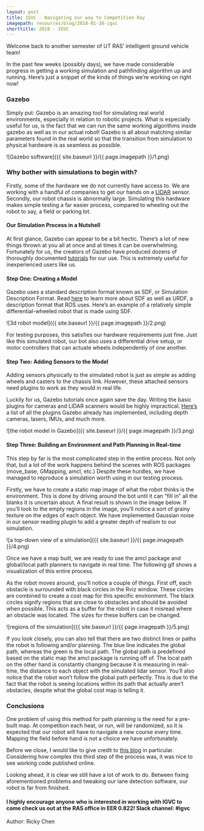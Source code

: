 ```yaml
---
layout: post
title: IGVC - Navigating our way to Competition Day
imagepath: resources/blog/2018-01-28-igvc
shorttitle: 2018 - IGVC
---
```


Welcome back to another semester of UT RAS’ intelligent ground vehicle team!

In the past few weeks (possibly days), we have made considerable progress in getting a working simulation and pathfinding algorithm up and running. Here’s just a snippet of the kinds of things we’re working on right now!

### Gazebo

Simply put: Gazebo is an amazing tool for simulating real world environments, especially in relation to robotic projects. What is especially useful for us, is the fact that we can run the same working algorithms inside gazebo as well as in our actual robot! Gazebo is all about matching similar parameters found in the real world so that the transition from simulation to physical hardware is as seamless as possible.

![Gazebo software]({{ site.baseurl }}/{{ page.imagepath }}/1.png)

### Why bother with simulations to begin with?

Firstly, some of the hardware we do not currently have access to. We are working with a handful of companies to get our hands on a [LIDAR](https://news.voyage.auto/an-introduction-to-lidar-the-key-self-driving-car-sensor-a7e405590cff) sensor. Secondly, our robot chassis is abnormally large. Simulating this hardware makes simple testing a far easier process, compared to wheeling out the robot to say, a field or parking lot.

#### Our Simulation Process in a Nutshell

At first glance, Gazebo can appear to be a bit hectic. There’s a lot of new things thrown at you all at once and at times it can be overwhelming. Fortunately for us, the creators of Gazebo have produced dozens of thoroughly documented [tutorials](http://gazebosim.org/tutorials) for our use. This is extremely useful for inexperienced users like us.

#### Step One: Creating a Model

Gazebo uses a standard description format known as SDF, or Simulation Description Format. Read [here](http://gazebosim.org/tutorials/?tut=ros_urdf) to learn more about SDF as well as URDF, a description format that ROS uses. Here’s an example of a relatively simple differential-wheeled robot that is made using SDF.

![3d robot model]({{ site.baseurl }}/{{ page.imagepath }}/2.png)

For testing purposes, this satisfies our hardware requirements just fine. Just like this simulated robot, our bot also uses a differential drive setup, or motor controllers that can actuate wheels independently of one another.

#### Step Two: Adding Sensors to the Model

Adding sensors physically to the simulated robot is just as simple as adding wheels and casters to the chassis link. However, these attached sensors need plugins to work as they would in real life.

Luckily for us, Gazebo tutorials once again save the day. Writing the basic plugins for cameras and LIDAR scanners would be highly impractical. [Here’s](http://gazebosim.org/tutorials?tut=ros_gzplugins) a list of all the plugins Gazebo already has implemented, including depth cameras, lasers, IMUs, and much more. 

![the robot model in Gazebo]({{ site.baseurl }}/{{ page.imagepath }}/3.png)

#### Step Three: Building an Environment and Path Planning in Real-time

This step by far is the most complicated step in the entire process. Not only that, but a lot of the work happens behind the scenes with ROS packages (move_base, GMapping, amcl, etc.) Despite these hurdles, we have managed to reproduce a simulation worth using in our testing process.

Firstly, we have to create a static map image of what the robot thinks is the environment. This is done by driving around the bot until it can “fill in” all the blanks it is uncertain about. A final result is shown in the image below. If you’ll look to the empty regions in the image, you’ll notice a sort of grainy texture on the edges of each object. We have implemented Gaussian noise in our sensor reading plugin to add a greater depth of realism to our simulation.

![a top-down view of a simulation]({{ site.baseurl }}/{{ page.imagepath }}/4.png)

Once we have a map built, we are ready to use the amcl package and global/local path planners to navigate in real time. The following gif shows a visualization of this entire process. 

As the robot moves around, you’ll notice a couple of things. First off, each obstacle is surrounded with black circles in the Rviz window. These circles are combined to create a cost map for this specific environment. The black circles signify regions that are close to obstacles and should be avoided when possible. This acts as a buffer for the robot in case it misread where an obstacle was located. The sizes for these buffers can be changed.

![regions of the simulation]({{ site.baseurl }}/{{ page.imagepath }}/5.png)

If you look closely, you can also tell that there are two distinct lines or paths the robot is following and/or planning. The blue line indicates the global path, whereas the green is the local path. The global path is predefined based on the static map the amcl package is running off of. The local path on the other hand is constantly changing because it is measuring in real-time, the distance to each object with the simulated lidar sensor. You’ll also notice that the robot won’t follow the global path perfectly. This is due to the fact that the robot is seeing locations within its path that actually aren’t obstacles, despite what the global cost map is telling it. 

### Conclusions
One problem of using this method for path planning is the need for a pre-built map. At competition each heat, or run, will be randomized, so it is expected that our robot will have to navigate a new course every time. Mapping the field before hand is not a choice we have unfortunately.

Before we close, I would like to give credit to [this blog](http://moorerobots.com/blog) in particular. Considering how complex this third step of the process was, it was nice to see working code published online.

Looking ahead, it is clear we still have a lot of work to do. Between fixing aforementioned problems and tweaking our lane detection software, our robot is far from finished. 

#### I highly encourage anyone who is interested in working with IGVC to come check us out at the RAS office in EER 0.822! Slack channel: #igvc

Author: Ricky Chen
